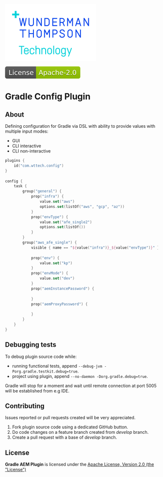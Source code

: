 [![WTT logo](docs/wtt-logo.png)](https://www.wundermanthompson.com/service/technology)

[![Apache License, Version 2.0, January 2004](docs/apache-license-badge.svg)](http://www.apache.org/licenses/)

# Gradle Config Plugin

## About

Defining configuration for Gradle via DSL with ability to provide values with multiple input modes:

- GUI 
- CLI interactive
- CLI non-interactive

```kotlin
plugins {
    id("com.wttech.config")
}

config {
    task {
        group("general") {
            prop("infra") {
                value.set("aws")
                options.set(listOf("aws", "gcp", "az"))
            }
            prop("envType") {
                value.set("afe_single2")
                options.set(listOf())
            }
        }
        group("aws_afe_single") {
            visible { name == "${value("infra")}_${value("envType")}" }

            prop("env") {
                value.set("kp")
            }
            prop("envMode") {
                value.set("dev")
            }
            prop("aemInstancePassword") {

            }
            prop("aemProxyPassword") {

            }
        }
    }
}
```

## Debugging tests

To debug plugin source code while:

* running functional tests, append `--debug-jvm -Porg.gradle.testkit.debug=true`.
* project using plugin, append `--no-daemon -Dorg.gradle.debug=true`.

Gradle will stop for a moment and wait until remote connection at port 5005 will be established from e.g IDE.

## Contributing

Issues reported or pull requests created will be very appreciated. 

1. Fork plugin source code using a dedicated GitHub button.
2. Do code changes on a feature branch created from *develop* branch.
3. Create a pull request with a base of *develop* branch.

## License

**Gradle AEM Plugin** is licensed under the [Apache License, Version 2.0 (the "License")](https://www.apache.org/licenses/LICENSE-2.0.txt)

